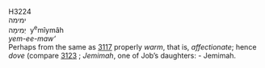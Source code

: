 <body>
  <p>H3224<br>  ימימה  <br> יְמִימָה  ‎  y<sup>e</sup>mı̂ymâh  <br><i>yem-ee-maw‘ </i><br>Perhaps from the same as <a href="h3117.htm">3117</a>  properly <i>warm</i>, that is, <i>affectionate</i>; hence <i>dove</i> (compare <a href="h3123.htm">3123</a> ; <i>Jemimah</i>, one of Job’s daughters: - Jemimah.<br></p>
 </body>